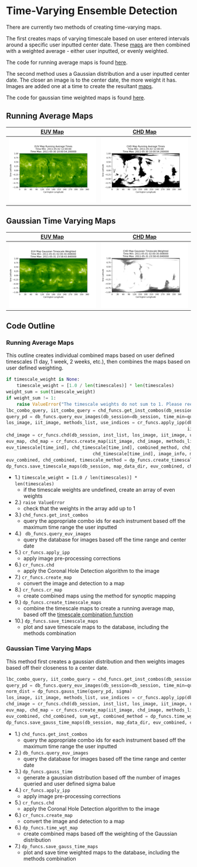 # Time-Varying Ensemble Detection
There are currently two methods of creating time-varying maps. 

The first creates maps of varying timescale based on user entered intervals around a 
specific user inputted center date. These [maps](#running-average-maps) are then combined with a weighted
average - either user inputted, or evenly weighted.  

The code for running average maps is found [here](https://github.com/predsci/CHD/blob/master/chmap/maps/time_averaged/running_average_maps.py).   


The second method uses a Gaussian distribution and a user inputted center date. 
The closer an image is to the center date, the more weight it has. Images are added
one at a time to create the resultant [maps](#gaussian-time-varying-maps).  
  
The code for gaussian time weighted maps is found [here](https://github.com/predsci/CHD/blob/master/chmap/maps/time_averaged/running_average_maps.py).   


## Running Average Maps
[EUV Map](../img/dp/time_wgt/EUV_Map_Timescale_Weighted_052011.png) | [CHD Map](../img/dp/time_wgt/CHD_Map_Timescale_Weighted_052011.png)
:-: | :-:
![EUV Map](../img/dp/time_wgt/EUV_Map_Timescale_Weighted_052011.png) | ![CHD Map](../img/dp/time_wgt/CHD_Map_Timescale_Weighted_052011.png)

## Gaussian Time Varying Maps
[EUV Map](../img/dp/time_wgt/EUV_Gauss_Time_052011.png) | [CHD Map](../img/dp/time_wgt/CHD_Gauss_Time_052011.png)
:-: | :-:
![EUV Map](../img/dp/time_wgt/EUV_Gauss_Time_052011.png) | ![CHD Map](../img/dp/time_wgt/CHD_Gauss_Time_052011.png)


## Code Outline

### Running Average Maps
This outline creates individual combined maps based on user defined 
timescales (1 day, 1 week, 2 weeks, etc.), then combines the maps based
on user defined weighting.  

```python
if timescale_weight is None:
    timescale_weight = [1.0 / len(timescales)] * len(timescales)
weight_sum = sum(timescale_weight)
if weight_sum != 1:
    raise ValueError("The timescale weights do not sum to 1. Please reenter weights or change to None for even weighting of maps.")
lbc_combo_query, iit_combo_query = chd_funcs.get_inst_combos(db_session, inst_list, time_min=max_time_min, time_max=max_time_max)
query_pd = db_funcs.query_euv_images(db_session=db_session, time_min=query_time_min, time_max=query_time_max)
los_image, iit_image, methods_list, use_indices = cr_funcs.apply_ipp(db_session, hdf_data_dir, inst_list, row, methods_list, lbc_combo_query,
                                                                     iit_combo_query, n_intensity_bins=n_intensity_bins, R0=R0)
chd_image = cr_funcs.chd(db_session, inst_list, los_image, iit_image, use_indices, iit_combo_query, thresh1=thresh1, thresh2=thresh2, nc=nc, iters=iters)
euv_map, chd_map = cr_funcs.create_map(iit_image, chd_image, methods_list, row, map_x=map_x, map_y=map_y, R0=R0)
euv_timescale[time_ind], chd_timescale[time_ind], combined_method, chd_combined_method = cr_funcs.cr_map(euv_map, chd_map, euv_timescale[time_ind],
                                 chd_timescale[time_ind], image_info, map_info, mu_cutoff=mu_cutoff, mu_merge_cutoff=mu_merge_cutoff)
euv_combined, chd_combined, timescale_method = dp_funcs.create_timescale_maps(euv_timescale, chd_timescale, timescale_weight, image_info_timescale, map_info_timescale)
dp_funcs.save_timescale_maps(db_session, map_data_dir, euv_combined, chd_combined, image_info_timescale, map_info_timescale, methods_list, combined_method, chd_combined_method, timescale_method)
```

* 1.) <code>timescale_weight = [1.0 / len(timescales)] * len(timescales)</code>  
    * if the timescale weights are undefined, create an array of even weights  
* 2.) <code>raise ValueError</code>  
    * check that the weights in the array add up to 1  
* 3.) <code>chd_funcs.get_inst_combos</code>
    * query the appropriate combo ids for each instrument based off the maximum time range the user inputted
* 4.) <code> db_funcs.query_euv_images</code>  
    * query the database for images based off the time range and center date
* 5.) <code>cr_funcs.apply_ipp</code>
    * apply image pre-processing corrections
* 6.) <code>cr_funcs.chd</code>
    * apply the Coronal Hole Detection algorithm to the image
* 7.) <code>cr_funcs.create_map</code>  
    * convert the image and detection to a map
* 8.) <code>cr_funcs.cr_map</code>
    * create combined maps using the method for synoptic mapping
* 9.) <code>dp_funcs.create_timescale_maps</code>
    * combine the timescale maps to create a running average map, based off the [timescale combination function](https://github.com/predsci/CHD/blob/master/chmap/maps/util/map_manip.py)
* 10.) <code>dp_funcs.save_timescale_maps</code>
    * plot and save timescale maps to the database, including the methods combination
    
### Gaussian Time Varying Maps
This method first creates a gaussian distribution and then weights images 
based off their closeness to a center date.  

```python
lbc_combo_query, iit_combo_query = chd_funcs.get_inst_combos(db_session, inst_list, time_min=query_time_min, time_max=query_time_max)
query_pd = db_funcs.query_euv_images(db_session=db_session, time_min=query_time_min, time_max=query_time_max)
norm_dist = dp_funcs.gauss_time(query_pd, sigma)
los_image, iit_image, methods_list, use_indices = cr_funcs.apply_ipp(db_session, hdf_data_dir, inst_list, row, methods_list, lbc_combo_query, iit_combo_query, n_intensity_bins=n_intensity_bins, R0=R0)
chd_image = cr_funcs.chd(db_session, inst_list, los_image, iit_image, use_indices, iit_combo_query, thresh1=thresh1, thresh2=thresh2, nc=nc, iters=iters)
euv_map, chd_map = cr_funcs.create_map(iit_image, chd_image, methods_list, row, map_x=map_x, map_y=map_y, R0=R0)
euv_combined, chd_combined, sum_wgt, combined_method = dp_funcs.time_wgt_map(euv_map, chd_map, euv_combined, chd_combined, image_info, weight, sum_wgt, sigma, mu_cutoff)
dp_funcs.save_gauss_time_maps(db_session, map_data_dir, euv_combined, chd_combined, image_info, map_info, methods_list, combined_method)
```

* 1.) <code>chd_funcs.get_inst_combos</code>
    * query the appropriate combo ids for each instrument based off the maximum time range the user inputted
* 2.) <code>db_funcs.query_euv_images</code>
    * query the database for images based off the time range and center date
* 3.) <code>dp_funcs.gauss_time</code>
    * generate a gaussian distribution based off the number of images queried and user defined sigma balue
* 4.) <code>cr_funcs.apply_ipp</code>
    * apply image pre-processing corrections
* 5.) <code>cr_funcs.chd</code>
    * apply the Coronal Hole Detection algorithm to the image
* 6.) <code>cr_funcs.create_map</code>  
    * convert the image and detection to a map
* 6.) <code>dp_funcs.time_wgt_map</code>
    * create combined maps based off the weighting of the Gaussian distribution
* 7.) <code>dp_funcs.save_gauss_time_maps</code>
    * plot and save time weighted maps to the database, including the methods combination